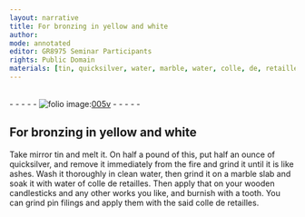 ```yaml
---
layout: narrative
title: For bronzing in yellow and white
author:
mode: annotated
editor: GR8975 Seminar Participants
rights: Public Domain
materials: [tin, quicksilver, water, marble, water, colle, de, retailles, wood, pin, filings, colle, de, retailles]
---
```


 <br/>- - - - - <a href="http://gallica.bnf.fr/ark:/12148/btv1b10500001g/f16.image"><img src="../assets/photo-icon.png" alt="folio image: " style="display:inline-block; margin-bottom:-3px;"/>005v</a> - - - - - <br/> 
## For bronzing in yellow and white

 
 <span class="activity"></span> Take <span class="material_format">mirror <span class="material">tin</span></span> and melt it. On <span class="unit">half a pound</span> of this, put <span class="unit">half an ounce</span> of <span class="material">quicksilver</span>, and remove it immediately from the <span class="tool">fire</span> and grind it until it is <span class="unit">like ashes</span>. Wash it thoroughly in <span class="material_format">clean <span class="material">water</span></span>, then grind it on a <span class="tool"><span class="material_format"><span class="material">marble</span> slab</span></span> and soak it with <span class="material">water</span> of <span class="material"><span class="foreign">colle de retailles</span></span>. Then apply that on your <span class="material">wood</span>en candlesticks and any other works you like, and burnish with a <span class="tool">tooth</span>. You can grind <span class="material">pin filings</span> and apply them with the said <span class="material"><span class="foreign">colle de retailles</span></span>. 
 
